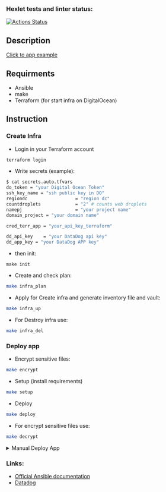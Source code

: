 ### Hexlet tests and linter status:
[![Actions Status](https://github.com/netwarloq/devops-for-programmers-project-77/workflows/hexlet-check/badge.svg)](https://github.com/netwarloq/devops-for-programmers-project-77/actions)

## Description
[Click to app example](https://project77.netwarlock.ru)


## Requirments
* Ansible
* make
* Terraform (for start infra on DigitalOcean)

## Instruction

### Create Infra
* Login in your Terraform account

``` bash
terraform login
```

* Write secrets (example):
``` bash
$ cat secrets.auto.tfvars
do_token = "your Digital Ocean Token"
ssh_key_name = "ssh public key in DO"
regiondc                  = "region dc"
countdroplets             = "2" # counts web droplets
namepj                    = "your project name"
domain_project = "your domain name"

cred_terr_app = "your_api_key_terraform"

dd_api_key    = "your DataDog api key"
dd_app_key = "your DataDog APP key"
```

* then init:
```
make init
```

* Create and check plan:
``` bash
make infra_plan
```

* Apply for Create infra and generate inventory file and vault:
``` bash
make infra_up
```

* For Destroy infra use:
``` bash
make infra_del
```

### Deploy app
* Encrypt sensitive files:
``` bash
make encrypt
```

* Setup (install requirements)
``` bash
make setup
```

* Deploy
``` bash
make deploy
```

* For encrypt sensitive files use:
``` bash
make decrypt
```

<details>
<summary>Manual Deploy App</summary>
<br>

* First need to create a file groups_vars/webservers/vault.yml (Terraform generated vault)

```bash 
cd groups_vars/webservers/
cat vault.yml
db_host: <your_database_host> 
db_name: <your_database_name> 
db_user: <your_database_user> 
db_pass: <your_database_password> 
db_port: <your_database_port> 
dd_api_key: <your DataDog api key>
```

* Then encrypt Vault file for security:
```bash
ansible-encript vault.yml
```

* Specify your servers in inventory.ini
``` bash
cat inventory.ini
[webservers]
web[1:2].your_domain

[webservers:vars]
ansible_user=root
```

* Setup (install requirements)
``` bash
make setup
```

* Deploy
``` bash
make deploy
```

#### Manual check ansible:
``` bash
ansible-playbook -i inventory.ini playbook.yml -t <deploy/datadog/untagged> --ask-vault-pass --check
```
untagged use for setup (install pip/docker)
</details>

### Links:
- [Official Ansible documentation](https://docs.ansible.com/)
- [Datadog](https://www.datadoghq.com/)